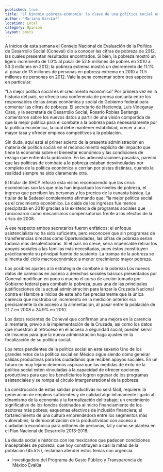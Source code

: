 ```yaml
---
published: true
title: "El binomio pobreza-economía: la clave de una política social exitosa"
author: "Mariana García*"
location: Local
category: Opinión
layout: posts
---
```


A inicios de esta semana el Consejo Nacional de Evaluación de la Política de Desarrollo Social (Coneval) dio a conocer las cifras de pobreza de 2012, las cuales presentan resultados encontrados. Si bien, la pobreza mostró un ligero incremento de 1.0% al pasar de 52.8 millones de pobres en 2010 a 53.3 millones en 2012; la pobreza extrema mostró un decremento de 11.1% al pasar de 13 millones de personas en pobreza extrema en 2010 a 11.5 millones de personas en 2012. Vale la pena comentar sobre tres aspectos en particular:

“La mejor política social es el
crecimiento económico”
Por primera vez en la historia del país, se ofreció una conferencia de prensa conjunta entre los responsables de las áreas económica y social de Gobierno federal para comentar las cifras de pobreza. El secretario de Hacienda, Luis Videgaray Caso, y la secretaria de Desarrollo Social, Rosario Robles Berlanga, comentaron sobre los nuevos datos a partir de una visión compartida de que la mejor política para el combate a la pobreza pasa necesariamente por la política económica, la cual debe mantener estabilidad, crecer a una mayor tasa y  ofrecer empleos competitivos a la población. 

Sin duda, aquí está el primer acierto de la presente administración en materia de política social: en el reconocimiento explícito del impacto que tiene la economía sobre el bienestar económico y las condiciones de rezago que enfrenta la población. En las administraciones pasadas, pareció que las políticas de combate a la pobreza estaban desvinculadas por completo de la política económica y corrían por pistas distintas, cuando la realidad siempre ha sido claramente otra.

El titular de SHCP reforzó esta visión reconociendo que las crisis económicas son las que más han impactado los niveles de pobreza, el ingreso que perciben las personas y  los precios de la canasta básica. La titular de la Sedesol complementó afirmando que: “la mejor política social es el crecimiento económico. La caída de los ingresos fue menos precipitada en 2010 gracias a la existencia de programas sociales que funcionaron como mecanismos compensatorios frente a los efectos de la crisis de 2008.

A ese respecto ambos secretarios fueron enfáticos: el enfoque asistencialista no ha sido suficiente, pero reconocen que sin programas de transferencias directas como Oportunidades, las cifras de pobreza serían todavía más desalentadoras. Si el país no crece, sería impensable retirar los apoyos sociales a las familias más necesitadas, pues éstos constituyen prácticamente su principal fuente de sustento. La trampa de la pobreza se alimenta del ciclo macroeconómico: a menor crecimiento mayor pobreza.

Los posibles ajustes a la estrategia
de combate a la pobreza
Los nuevos datos de carencias en acceso a derechos sociales básicos presentados por Coneval modifican en poco o mucho el curso de acción tomado por Gobierno federal para combatir la pobreza, pues una de las principales justificaciones de la actual administración para lanzar la Cruzada Nacional contra el Hambre a inicios de este año fue precisamente que la única carencia que mostraba un incremento en la medición anterior era precisamente la de acceso a la alimentación, al pasar entre la población de 21.7 en 2008 a 24.9% en 2010.

Los datos recientes de Coneval que confirman una mejora en la carencia alimentaria, previo a la implementación de la Cruzada, así como los datos que muestran al retroceso en el acceso a seguridad social, pueden servir de insumos para que la nueva administración haga ajustes en la focalización de su política social. 

Los retos pendientes de la
política social en este sexenio
Uno de los grandes retos de la política social en México sigue siendo cómo generar salidas productivas para los ciudadanos que reciben apoyos sociales. En un futuro no muy lejano debemos aspirara que las medidas de éxito de la política social estén vinculadas a la capacidad de ofrecer opciones productivas para que los beneficiarios logren egresar de los programas asistenciales y se rompa el círculo intergeneracional de la pobreza. 

La construcción de estas salidas productivas no será fácil, requiere: la generación de empleos suficientes y de calidad algo íntimamente ligado al dinamismo de la economía y la formalización del trabajo; un crecimiento significativo de los fondos destinados al micro financiamiento de los sectores más pobres; esquemas efectivos de inclusión financiera; el fortalecimiento de una cultura emprendedora entre los segmentos más vulnerables; la democratización de la productividad con acceso a ciudadanía económica para millones de personas, tal y como se plantea en el Plan Nacional de Desarrollo 2013-2018.

La deuda social e histórica con los mexicanos que padecen condiciones inaceptables de pobreza, que hoy constituyen a casi la mitad de la población (45.5%), reclaman atender estos temas con urgencia. 

* Investigadora del Programa de Gasto Público 
y Transparencia de México Evalúa
